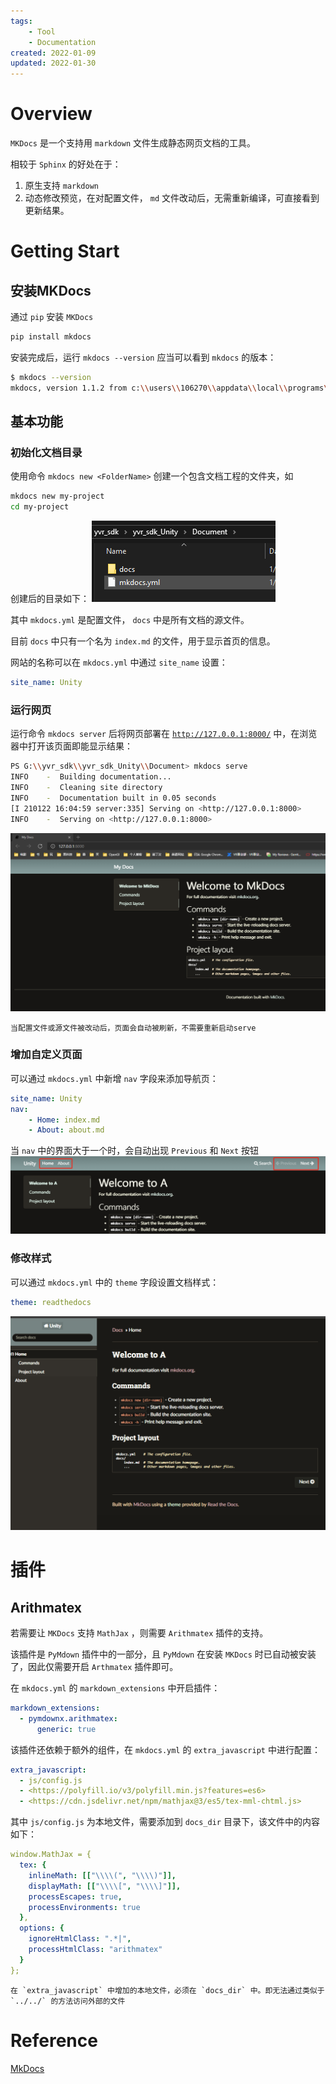 ```yaml
---
tags:
    - Tool
    - Documentation
created: 2022-01-09
updated: 2022-01-30
---
```


# Overview

`MKDocs` 是一个支持用 `markdown` 文件生成静态网页文档的工具。

相较于 `Sphinx` 的好处在于：

1.  原生支持 `markdown`
2.  动态修改预览，在对配置文件， `md` 文件改动后，无需重新编译，可直接看到更新结果。


# Getting Start

## 安装MKDocs

通过 `pip` 安装 `MKDocs`
```bash
pip install mkdocs
```

安装完成后，运行 `mkdocs --version` 应当可以看到 `mkdocs` 的版本：
```bash
$ mkdocs --version
mkdocs, version 1.1.2 from c:\\users\\106270\\appdata\\local\\programs\\python\\python39\\lib\\site-packages\\mkdocs (Python 3.9)
```

## 基本功能

### 初始化文档目录

使用命令 `mkdocs new <FolderName>` 创建一个包含文档工程的文件夹，如
```bash
mkdocs new my-project
cd my-project
```

创建后的目录如下：
![|300](assets/Tools%20-%20MKDocs/image-20220109164730715.png)

其中 `mkdocs.yml` 是配置文件， `docs` 中是所有文档的源文件。

目前 `docs` 中只有一个名为 `index.md` 的文件，用于显示首页的信息。

网站的名称可以在 `mkdocs.yml` 中通过 `site_name` 设置：
```yaml
site_name: Unity
```

### 运行网页

运行命令 `mkdocs server` 后将网页部署在 [`http://127.0.0.1:8000/`](http://127.0.0.1:8000/) 中，在浏览器中打开该页面即能显示结果：
```bash
PS G:\\yvr_sdk\\yvr_sdk_Unity\\Document> mkdocs serve
INFO    -  Building documentation...
INFO    -  Cleaning site directory
INFO    -  Documentation built in 0.05 seconds
[I 210122 16:04:59 server:335] Serving on <http://127.0.0.1:8000>
INFO    -  Serving on <http://127.0.0.1:8000>
```

![](assets/Tools%20-%20MKDocs/image-20220109164800373.png)

```ad-note
当配置文件或源文件被改动后，页面会自动被刷新，不需要重新启动serve
```

### 增加自定义页面

可以通过 `mkdocs.yml` 中新增 `nav` 字段来添加导航页：
```yaml
site_name: Unity
nav:
    - Home: index.md
    - About: about.md
```

当 `nav` 中的界面大于一个时，会自动出现 `Previous` 和 `Next` 按钮
![](assets/Tools%20-%20MKDocs/image-20220109164854446.png)

### 修改样式

可以通过 `mkdocs.yml` 中的 `theme` 字段设置文档样式：
```yaml
theme: readthedocs
```

![|500](assets/Tools%20-%20MKDocs/image-20220109164936100.png)

# 插件

## Arithmatex

若需要让 `MKDocs` 支持 `MathJax` ，则需要 `Arithmatex` 插件的支持。

该插件是 `PyMdown` 插件中的一部分，且 `PyMdown` 在安装 `MKDocs` 时已自动被安装了，因此仅需要开启 `Arthmatex` 插件即可。

在 `mkdocs.yml` 的 `markdown_extensions` 中开启插件：
```yaml
markdown_extensions:
  - pymdownx.arithmatex:
      generic: true
```

该插件还依赖于额外的组件，在 `mkdocs.yml` 的 `extra_javascript` 中进行配置：
```yaml
extra_javascript:
  - js/config.js
  - <https://polyfill.io/v3/polyfill.min.js?features=es6>
  - <https://cdn.jsdelivr.net/npm/mathjax@3/es5/tex-mml-chtml.js>
```

其中 `js/config.js` 为本地文件，需要添加到 `docs_dir` 目录下，该文件中的内容如下：
```yaml
window.MathJax = {
  tex: {
    inlineMath: [["\\\\(", "\\\\)"]],
    displayMath: [["\\\\[", "\\\\]"]],
    processEscapes: true,
    processEnvironments: true
  },
  options: {
    ignoreHtmlClass: ".*|",
    processHtmlClass: "arithmatex"
  }
};
```

```ad-fail
在 `extra_javascript` 中增加的本地文件，必须在 `docs_dir` 中。即无法通过类似于 `../../` 的方法访问外部的文件
```

# Reference

[MkDocs](https://www.mkdocs.org/)
